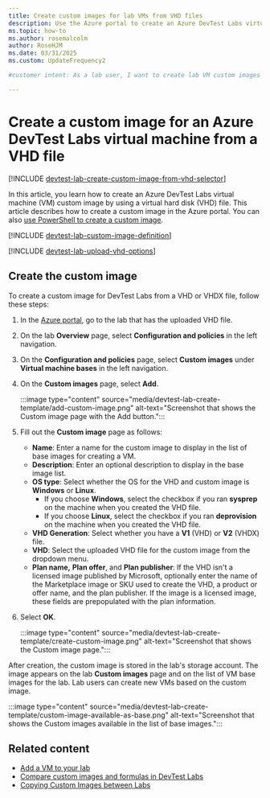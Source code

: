 ```yaml
---
title: Create custom images for lab VMs from VHD files
description: Use the Azure portal to create an Azure DevTest Labs virtual machine (VM) custom image from a virtual hard disk (VHD) file.
ms.topic: how-to
ms.author: rosemalcolm
author: RoseHJM
ms.date: 03/31/2025
ms.custom: UpdateFrequency2

#customer intent: As a lab user, I want to create lab VM custom images by using VHD files, so I can provide a variety of images to lab users for creating VMs.

---
```


# Create a custom image for an Azure DevTest Labs virtual machine from a VHD file

[!INCLUDE [devtest-lab-create-custom-image-from-vhd-selector](../../includes/devtest-lab-create-custom-image-from-vhd-selector.md)]

In this article, you learn how to create an Azure DevTest Labs virtual machine (VM) custom image by using a virtual hard disk (VHD) file. This article describes how to create a custom image in the Azure portal. You can also [use PowerShell to create a custom image](devtest-lab-create-custom-image-from-vhd-using-powershell.md).

[!INCLUDE [devtest-lab-custom-image-definition](../../includes/devtest-lab-custom-image-definition.md)]

[!INCLUDE [devtest-lab-upload-vhd-options](../../includes/devtest-lab-upload-vhd-options.md)]

## Create the custom image

To create a custom image for DevTest Labs from a VHD or VHDX file, follow these steps:

1. In the [Azure portal](https://go.microsoft.com/fwlink/p/?LinkID=525040), go to the lab that has the uploaded VHD file.
1. On the lab **Overview** page, select **Configuration and policies** in the left navigation.
1. On the **Configuration and policies** page, select **Custom images** under **Virtual machine bases** in the left navigation.
1. On the **Custom images** page, select **Add**.

   :::image type="content" source="media/devtest-lab-create-template/add-custom-image.png" alt-text="Screenshot that shows the Custom image page with the Add button.":::

1. Fill out the **Custom image** page as follows:

   - **Name**: Enter a name for the custom image to display in the list of base images for creating a VM.
   - **Description**: Enter an optional description to display in the base image list.
   - **OS type**: Select whether the OS for the VHD and custom image is **Windows** or **Linux**.
     - If you choose **Windows**, select the checkbox if you ran **sysprep** on the machine when you created the VHD file.
     - If you choose **Linux**, select the checkbox if you ran **deprovision** on the machine when you created the VHD file.
   - **VHD Generation**: Select whether you have a **V1** (VHD) or **V2** (VHDX) file.
   - **VHD**: Select the uploaded VHD file for the custom image from the dropdown menu.
   - **Plan name,** **Plan offer**, and **Plan publisher**: If the VHD isn't a licensed image published by Microsoft, optionally enter the name of the Marketplace image or SKU used to create the VHD, a product or offer name, and the plan publisher. If the image is a licensed image, these fields are prepopulated with the plan information.

1. Select **OK**.

   :::image type="content" source="media/devtest-lab-create-template/create-custom-image.png" alt-text="Screenshot that shows the Custom image page.":::

After creation, the custom image is stored in the lab's storage account. The image appears on the lab **Custom images** page and on the list of VM base images for the lab. Lab users can create new VMs based on the custom image.

:::image type="content" source="media/devtest-lab-create-template/custom-image-available-as-base.png" alt-text="Screenshot that shows the Custom images available in the list of base images.":::

## Related content

- [Add a VM to your lab](devtest-lab-add-vm.md)
- [Compare custom images and formulas in DevTest Labs](devtest-lab-comparing-vm-base-image-types.md)
- [Copying Custom Images between Labs](https://www.visualstudiogeeks.com/blog/DevOps/How-To-Move-CustomImages-VHD-Between-AzureDevTestLabs#copying-custom-images-between-azure-devtest-labs)
